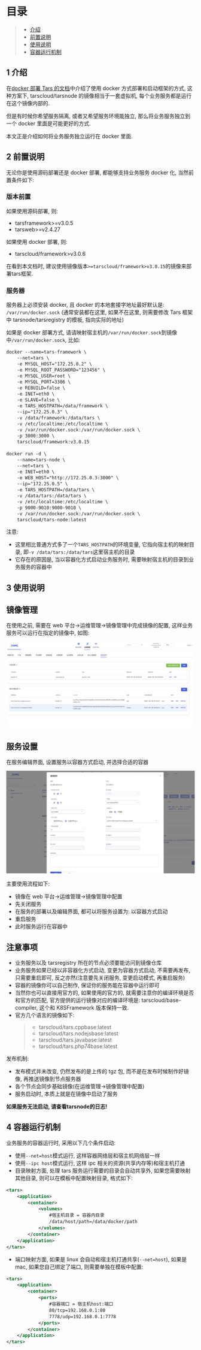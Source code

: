 # 目录

> - [介绍](#chapter-1)
> - [前置说明](#chapter-2)
> - [使用说明](#chapter-3)
> - [容器运行机制](#chapter-4)

## 1 <span id="chapter-1"></span>介绍

在[docker 部署 Tars 的文档](./docker.md)中介绍了使用 docker 方式部署和启动框架的方式, 这种方案下, tarscloud/tarsnode 的镜像相当于一套虚拟机, 每个业务服务都是运行在这个镜像内部的.

但是有时候你希望服务隔离, 或者又希望服务环境能独立, 那么将业务服务独立到一个 docker 里面是可能更好的方式.

本文正是介绍如何将业务服务独立运行在 docker 里面.

## 2 <span id="chapter-2"></span>前置说明

无论你是使用源码部署还是 docker 部署, 都能够支持业务服务 docker 化, 当然前置条件如下:

### 版本前置

如果使用源码部署, 则:

- tarsframework>=v3.0.5
- tarsweb>=v2.4.27

如果使用 docker 部署, 则:

- tarscloud/framework>v3.0.6

在看到本文档时, 建议使用镜像版本`>=tarscloud/framework>v3.0.15`的镜像来部署tars框架.

### 服务器

服务器上必须安装 docker, 且 docker 的本地套接字地址最好默认是: `/var/run/docker.sock` (通常安装都在这里, 如果不在这里, 则需要修改 Tars 框架中 tarsnode/tarsregistry 的模板, 指向实际的地址)

如果是 docker 部署方式, 请请映射宿主机的`/var/run/docker.sock`到镜像中`/var/run/docker.sock`, 比如:

```
docker --name=tars-framework \
    --net=tars \
    -e MYSQL_HOST="172.25.0.2" \
    -e MYSQL_ROOT_PASSWORD="123456" \
    -e MYSQL_USER=root \
    -e MYSQL_PORT=3306 \
    -e REBUILD=false \
    -e INET=eth0 \
    -e SLAVE=false \    
    -e TARS_HOSTPATH=/data/framework \
    --ip="172.25.0.3" \
    -v /data/framework:/data/tars \
    -v /etc/localtime:/etc/localtime \
    -v /var/run/docker.sock:/var/run/docker.sock \
    -p 3000:3000 \
    tarscloud/framework:v3.0.15

docker run -d \
    --name=tars-node \
    --net=tars \
    -e INET=eth0 \
    -e WEB_HOST="http://172.25.0.3:3000" \
    --ip="172.25.0.5" \
    -e TARS_HOSTPATH=/data/tars \
    -v /data/tars:/data/tars \
    -v /etc/localtime:/etc/localtime \
    -p 9000-9010:9000-9010 \
    -v /var/run/docker.sock:/var/run/docker.sock \
    tarscloud/tars-node:latest
```

注意: 
- 这里相比普通方式多了一个`TARS_HOSTPATH`的环境变量, 它指向宿主机的映射目录, 即`-v /data/tars:/data/tars`这里宿主机的目录
- 它存在的原因是, 当以容器化方式启动业务服务时, 需要映射宿主机的目录到业务服务的容器中

## 3 <span id="chapter-3"></span>使用说明

## 镜像管理

在使用之前, 需要在 web 平台->运维管理->镜像管理中完成镜像的配置, 这样业务服务可以运行在指定的镜像中, 如图:

![镜像管理](../assets/images.jpg)

## 服务设置

在服务编辑界面, 设置服务以容器方式启动, 并选择合适的容器

![服务设置](../assets/service_docker.jpg)


主要使用流程如下:

- 镜像在 web 平台->运维管理->镜像管理中配置
- 先关闭服务
- 在服务的部署以及编辑界面, 都可以将服务设置为: 以容器方式启动
- 重启服务
- 此时服务运行在容器中
## 注意事项

- 业务服务以及 tarsregistry 所在的节点必须要能访问到镜像仓库
- 业务服务如果已经以非容器化方式启动, 变更为容器方式启动, 不需要再发布, 只需要重启即可, 反之亦然(注意要先关闭服务, 变更启动模式, 再重启服务)
- 容器的镜像你可以自己制作, 保证你的服务能在容器中运行即可
- 当然你也可以直接用官方的, 如果使用的官方的, 就需要注意你的编译环境是否和官方的匹配, 官方提供的运行镜像对应的编译环境是: tarscloud/base-compiler, 这个和 K8SFramework 版本保持一致.
- 官方几个语言的镜像如下:
  > - tarscloud/tars.cppbase:latest
  > - tarscloud/tars.nodejsbase:latest
  > - tarscloud/tars.javabase:latest
  > - tarscloud/tars.php74base:latest

发布机制:

- 发布模式并未改变, 仍然发布的是上传的 tgz 包, 而不是在发布时候制作好镜像, 再推送镜像到节点服务器
- 各个节点会同步基础镜像(在运维管理->镜像管理中配置)
- 服务启动时, 本质上就是在镜像中启动了服务

**如果服务无法启动, 请查看tarsnode的日志!**
## 4 <span id="chapter-4"></span>容器运行机制

业务服务的容器运行时, 采用以下几个条件启动:

- 使用`--net=host`模式运行, 这样容器网络层和宿主机网络层一样
- 使用`--ipc host`模式运行, 这样 ipc 相关的资源(共享内存等)和宿主机打通
- 目录映射方面, 处理 tars 服务运行需要的目录会自动共享外, 如果您需要映射其他目录, 则可以在模板中配置映射目录, 格式如下:

```xml
<tars>
    <application>
        <container>
            <volumes>
                #宿主机目录 = 容器内目录
                /data/host/path=/data/docker/path
            </volumes>
        </container>
    </application>
</tars>
```

- 端口映射方面, 如果是 linux 会自动和宿主机打通共享(`--net=host`), 如果是 mac, 如果您自己绑定了端口, 则需要单独在模板中配置:

```xml
<tars>
    <application>
        <container>
            <ports>
                #容器端口 = 宿主机host:端口
                80/tcp=192.168.0.1:80
                7778/udp=192.168.0.1:7778
            </ports>
        </container>
    </application>
</tars>
```
